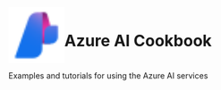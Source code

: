 <div style="display: flex; align-items: center; justify-content: left;">
  <img src="./images/azure-ai-foundry-logo.svg" alt="drawing" width="100"/>
  <h1>Azure AI Cookbook</h1>
</div>

Examples and tutorials for using the Azure AI services